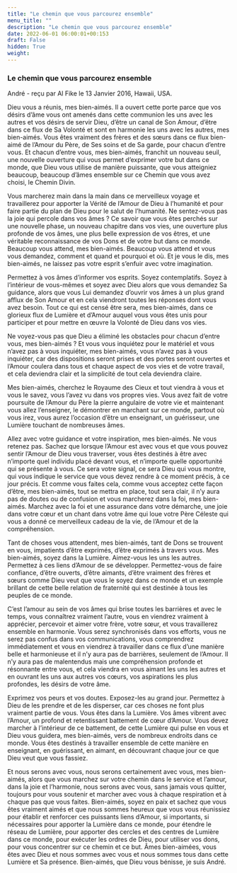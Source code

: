 ```yaml
---
title: "Le chemin que vous parcourez ensemble"
menu_title: ""
description: "Le chemin que vous parcourez ensemble"
date: 2022-06-01 06:00:01+00:153
draft: False
hidden: True
weight:
---
```

### Le chemin que vous parcourez ensemble

André - reçu par Al Fike le 13 Janvier 2016, Hawaii, USA.

Dieu vous a réunis, mes bien-aimés. Il a ouvert cette porte parce que vos désirs d’âme vous ont amenés dans cette communion les uns avec les autres et vos désirs de servir Dieu, d’être un canal de Son Amour, d’être dans ce flux de Sa Volonté et sont en harmonie les uns avec les autres, mes bien-aimés. Vous êtes vraiment des frères et des sœurs dans ce flux bien-aimé de l’Amour du Père, de Ses soins et de Sa garde, pour chacun d’entre vous. Et chacun d’entre vous, mes bien-aimés, franchit un nouveau seuil, une nouvelle ouverture qui vous permet d’exprimer votre but dans ce monde, que Dieu vous utilise de manière puissante, que vous atteigniez beaucoup, beaucoup d’âmes ensemble sur ce Chemin que vous avez choisi, le Chemin Divin.

Vous marcherez main dans la main dans ce merveilleux voyage et travaillerez pour apporter la Vérité de l’Amour de Dieu à l’humanité et pour faire partie du plan de Dieu pour le salut de l’humanité. Ne sentez-vous pas la joie qui percole dans vos âmes ? Ce savoir que vous êtes perchés sur une nouvelle phase, un nouveau chapitre dans vos vies, une ouverture plus profonde de vos âmes, une plus belle expression de vos êtres, et une véritable reconnaissance de vos Dons et de votre but dans ce monde. Beaucoup vous attend, mes bien-aimés. Beaucoup vous attend et vous vous demandez, comment et quand et pourquoi et où. Et je vous le dis, mes bien-aimés, ne laissez pas votre esprit s’enfuir avec votre imagination.

Permettez à vos âmes d’informer vos esprits. Soyez contemplatifs. Soyez à l’intérieur de vous-mêmes et soyez avec Dieu alors que vous demandez Sa guidance, alors que vous Lui demandez d’ouvrir vos âmes à un plus grand afflux de Son Amour et en cela viendront toutes les réponses dont vous avez besoin. Tout ce qui est censé être sera, mes bien-aimés, dans ce glorieux flux de Lumière et d’Amour auquel vous vous êtes unis pour participer et pour mettre en œuvre la Volonté de Dieu dans vos vies.

Ne voyez-vous pas que Dieu a éliminé les obstacles pour chacun d’entre vous, mes bien-aimés ? Et vous vous inquiétez pour le matériel et vous n’avez pas à vous inquiéter, mes bien-aimés, vous n’avez pas à vous inquiéter, car des dispositions seront prises et des portes seront ouvertes et l’Amour coulera dans tous et chaque aspect de vos vies et de votre travail, et cela deviendra clair et la simplicité de tout cela deviendra claire.

Mes bien-aimés, cherchez le Royaume des Cieux et tout viendra à vous et vous le savez, vous l’avez vu dans vos propres vies. Vous avez fait de votre poursuite de l’Amour du Père la pierre angulaire de votre vie et maintenant vous allez l’enseigner, le démontrer en marchant sur ce monde, partout où vous irez, vous aurez l’occasion d’être un enseignant, un guérisseur, une Lumière touchant de nombreuses âmes.

Allez avec votre guidance et votre inspiration, mes bien-aimés. Ne vous retenez pas. Sachez que lorsque l’Amour est avec vous et que vous pouvez sentir l’Amour de Dieu vous traverser, vous êtes destinés à être avec n’importe quel individu placé devant vous, et n’importe quelle opportunité qui se présente à vous.
Ce sera votre signal, ce sera Dieu qui vous montre, qui vous indique le service que vous devez rendre à ce moment précis, à ce jour précis. Et comme vous faites cela, comme vous acceptez cette façon d’être, mes bien-aimés, tout se mettra en place, tout sera clair, il n’y aura pas de doutes ou de confusion et vous marcherez dans la foi, mes bien-aimés. Marchez avec la foi et une assurance dans votre démarche, une joie dans votre cœur et un chant dans votre âme qui loue votre Père Céleste qui vous a donné ce merveilleux cadeau de la vie, de l’Amour et de la compréhension.

Tant de choses vous attendent, mes bien-aimés, tant de Dons se trouvent en vous, impatients d’être exprimés, d’être exprimés à travers vous. Mes bien-aimés, soyez dans la Lumière. Aimez-vous les uns les autres. Permettez à ces liens d’Amour de se développer. Permettez-vous de faire confiance, d’être ouverts, d’être aimants, d’être vraiment des frères et sœurs comme Dieu veut que vous le soyez dans ce monde et un exemple brillant de cette belle relation de fraternité qui est destinée à tous les peuples de ce monde.

C’est l’amour au sein de vos âmes qui brise toutes les barrières et avec le temps, vous connaîtrez vraiment l’autre, vous en viendrez vraiment à apprécier, percevoir et aimer votre frère, votre sœur, et vous travaillerez ensemble en harmonie. Vous serez synchronisés dans vos efforts, vous ne serez pas confus dans vos communications, vous comprendrez immédiatement et vous en viendrez à travailler dans ce flux d’une manière belle et harmonieuse et il n’y aura pas de barrières, seulement de l’Amour. Il n’y aura pas de malentendus mais une compréhension profonde et résonnante entre vous, et cela viendra en vous aimant les uns les autres et en ouvrant les uns aux autres vos cœurs, vos aspirations les plus profondes, les désirs de votre âme.

Exprimez vos peurs et vos doutes. Exposez-les au grand jour. Permettez à Dieu de les prendre et de les disperser, car ces choses ne font plus vraiment partie de vous. Vous êtes dans la Lumière. Vos âmes vibrent avec l’Amour, un profond et retentissant battement de cœur d’Amour. Vous devez marcher à l’intérieur de ce battement, de cette Lumière qui pulse en vous et Dieu vous guidera, mes bien-aimés, vers de nombreux endroits dans ce monde. Vous êtes destinés à travailler ensemble de cette manière en enseignant, en guérissant, en aimant, en découvrant chaque jour ce que Dieu veut que vous fassiez.

Et nous serons avec vous, nous serons certainement avec vous, mes bien-aimés, alors que vous marchez sur votre chemin dans le service et l’amour, dans la joie et l’harmonie, nous serons avec vous, sans jamais vous quitter, toujours pour vous soutenir et marcher avec vous à chaque respiration et à chaque pas que vous faites. Bien-aimés, soyez en paix et sachez que vous êtes vraiment aimés et que nous sommes heureux que vous vous réunissiez pour établir et renforcer ces puissants liens d’Amour, si importants, si nécessaires pour apporter la Lumière dans ce monde, pour étendre le réseau de Lumière, pour apporter des cercles et des centres de Lumière dans ce monde, pour exécuter les ordres de Dieu, pour utiliser vos dons, pour vous concentrer sur ce chemin et ce but. Âmes bien-aimées, vous êtes avec Dieu et nous sommes avec vous et nous sommes tous dans cette Lumière et Sa présence. Bien-aimés, que Dieu vous bénisse, je suis André.
